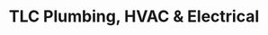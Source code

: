 ---
title: "TLC Plumbing, HVAC & Electrical"
url: /north-valley/tlc-plumbing-hvac-and-electrical/
shop: trade
---